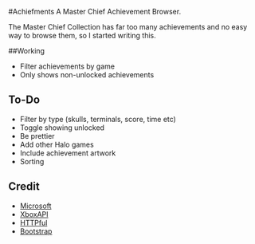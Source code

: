 #Achiefments
A Master Chief Achievement Browser.

The Master Chief Collection has far too many achievements and no easy way to browse them, so I started writing this.

##Working

* Filter achievements by game
* Only shows non-unlocked achievements

## To-Do

* Filter by type (skulls, terminals, score, time etc)
* Toggle showing unlocked
* Be prettier
* Add other Halo games
* Include achievement artwork
* Sorting

## Credit
* [Microsoft](https://xbox.com)
* [XboxAPI](https://xboxapi.com)
* [HTTPful](http://phphttpclient.com)
* [Bootstrap](https://getbootstrap.com)
